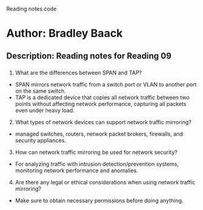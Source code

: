 Reading notes code

# Author: Bradley Baack

## Description: Reading notes for Reading 09

### 


1) What are the differences between SPAN and TAP?
  - SPAN mirrors network traffic from a switch port or VLAN to another port on the same switch.
  - TAP is a dedicated device that copies all network traffic between two points without affecting network performance, capturing all packets even under heavy load.
2) What types of network devices can support network traffic mirroring?
  - managed switches, routers, network packet brokers, firewalls, and security appliances.
3) How can network traffic mirroring be used for network security?
  - For analyzing traffic with intrusion detection/prevention systems, monitoring network performance and anomalies.
4) Are there any legal or ethical considerations when using network traffic mirroring?
  - Make sure to obtain necessary permissions before doing anything. 
